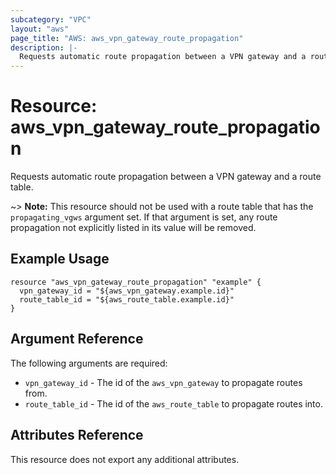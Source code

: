 ```yaml
---
subcategory: "VPC"
layout: "aws"
page_title: "AWS: aws_vpn_gateway_route_propagation"
description: |-
  Requests automatic route propagation between a VPN gateway and a route table.
---
```


# Resource: aws_vpn_gateway_route_propagation

Requests automatic route propagation between a VPN gateway and a route table.

~> **Note:** This resource should not be used with a route table that has
the `propagating_vgws` argument set. If that argument is set, any route
propagation not explicitly listed in its value will be removed.

## Example Usage

```hcl
resource "aws_vpn_gateway_route_propagation" "example" {
  vpn_gateway_id = "${aws_vpn_gateway.example.id}"
  route_table_id = "${aws_route_table.example.id}"
}
```

## Argument Reference

The following arguments are required:

* `vpn_gateway_id` - The id of the `aws_vpn_gateway` to propagate routes from.
* `route_table_id` - The id of the `aws_route_table` to propagate routes into.

## Attributes Reference

This resource does not export any additional attributes.
